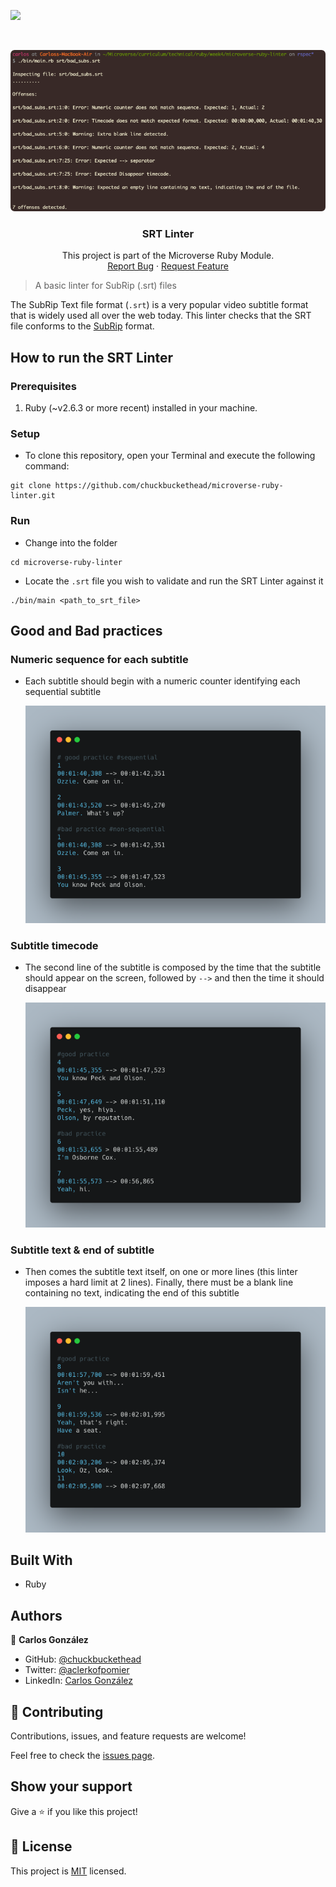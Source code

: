 ![](https://img.shields.io/badge/Microverse-blueviolet)

<br />
<p align="center">
  <a href="https://github.com/chuckbuckethead/microverse-ruby-linter">
    <img src="img/screenshot.png" alt="Logo">
  </a>

  <h3 align="center">SRT Linter</h3>

  <p align="center">
    This project is part of the Microverse Ruby Module.
    <br />
    <a href="https://github.com/chuckbuckethead/microverse-ruby-linter/issues">Report Bug</a>
    ·
    <a href="https://github.com/chuckbuckethead/microverse-ruby-linter/issues">Request Feature</a>
  </p>
</p>

> A basic linter for SubRip (.srt) files

The SubRip Text file format (`.srt`) is a very popular video subtitle format that is widely used all over the web today. This linter checks that the SRT file conforms to the [SubRip](https://en.wikipedia.org/wiki/SubRip#File_format) format.

## How to run the SRT Linter

### Prerequisites

1. Ruby (~v2.6.3 or more recent) installed in your machine.

### Setup

* To clone this repository, open your Terminal and execute the following command:
```
git clone https://github.com/chuckbuckethead/microverse-ruby-linter.git
```

### Run
* Change into the folder
```
cd microverse-ruby-linter
```
* Locate the `.srt` file you wish to validate and run the SRT Linter against it
```
./bin/main <path_to_srt_file>
```

## Good and Bad practices

### Numeric sequence for each subtitle
* Each subtitle should begin with a numeric counter identifying each sequential subtitle

    <img src="img/numeric_sequence.png" alt="Numeric sequence">

### Subtitle timecode
* The second line of the subtitle is composed by the time that the subtitle should appear on the screen, followed by `-->` and then the time it should disappear

    <img src="img/timecode.png" alt="Subtitle timecode">

### Subtitle text & end of subtitle
* Then comes the subtitle text itself, on one or more lines (this linter imposes a hard limit at 2 lines). Finally, there must be a blank line containing no text, indicating the end of this subtitle

    <img src="img/subtitle_text.png" alt="Subtitle text">

## Built With

- Ruby

## Authors

👤  **Carlos González**
- GitHub: [@chuckbuckethead](https://github.com/chuckbuckethead)
- Twitter: [@aclerkofpomier](https://twitter.com/aclerkofpomier)
- LinkedIn: [Carlos González](https://www.linkedin.com/in/carlosrmgonzalez/)

## 🤝 Contributing

Contributions, issues, and feature requests are welcome!

Feel free to check the [issues page](https://github.com/chuckbuckethead/microverse-ruby-linter/issues).

## Show your support

Give a ⭐️ if you like this project!

## 📝 License

This project is [MIT](https://www.mit.edu/~amini/LICENSE.md) licensed.
